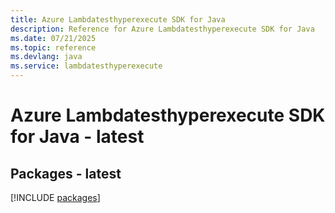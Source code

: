 ```yaml
---
title: Azure Lambdatesthyperexecute SDK for Java
description: Reference for Azure Lambdatesthyperexecute SDK for Java
ms.date: 07/21/2025
ms.topic: reference
ms.devlang: java
ms.service: lambdatesthyperexecute
---
```

# Azure Lambdatesthyperexecute SDK for Java - latest
## Packages - latest
[!INCLUDE [packages](lambdatesthyperexecute-index.md)]